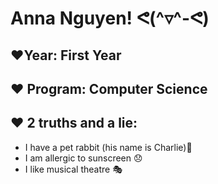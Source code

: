 # **Anna Nguyen! ᕙ(^▿^-ᕙ)**
## **♥Year:** First Year
## **♥ Program:** Computer Science 
## **♥ 2 truths and a lie:**
- I have a pet rabbit (his name is Charlie)🐰
- I am allergic to sunscreen 😞
- I like musical theatre 🎭 
